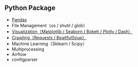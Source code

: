 ## Python Package
* [Pandas](https://github.com/yuning-lin/AboutPython/blob/main/Pandas.md)
* File Management（os / shutil / glob）
* [Visualization（Matplotlib / Seaborn / Bokeh / Plotly / Dash）](https://github.com/yuning-lin/AboutPython/blob/main/Visualization.md)
* [Crawling（Requests / BeatifulSoup）](https://github.com/yuning-lin/AboutPython/blob/main/Crawling.md)
* Machine Learning（Sklearn / Scipy）
* Multiprocessing
* Airflow
* configparser
